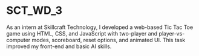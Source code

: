 # SCT_WD_3
As an intern at Skillcraft Technology, I developed a web-based Tic Tac Toe game using HTML, CSS, and JavaScript with two-player and player-vs-computer modes, scoreboard, reset options, and animated UI. This task improved my front-end and basic AI skills.
